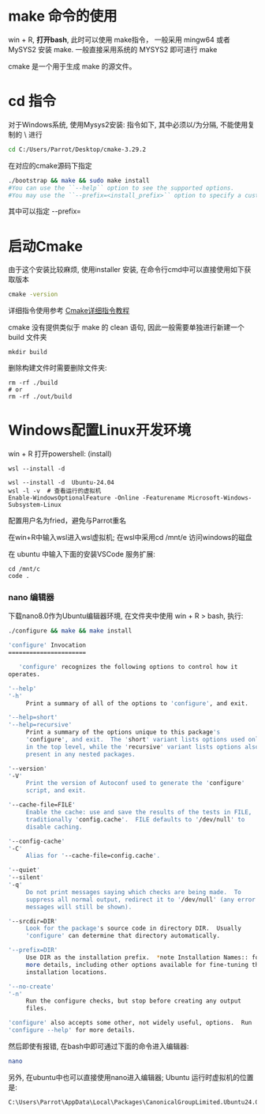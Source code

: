 # make 命令的使用
win + R, **打开bash**, 此时可以使用 make指令， 一般采用 mingw64 或者 MySYS2 安装 make. 一般直接采用系统的 MYSYS2 即可进行 make 

cmake 是一个用于生成 make 的源文件。

# cd 指令
对于Windows系统, 使用Mysys2安装: 
指令如下, 其中必须以/为分隔, 不能使用复制的 \ 进行
```bash
cd C:/Users/Parrot/Desktop/cmake-3.29.2
```

在对应的cmake源码下指定
```Bash
./bootstrap && make && sudo make install
#You can use the ``--help`` option to see the supported options.
#You may use the ``--prefix=<install_prefix>`` option to specify a custom
```
其中可以指定 --prefix=

# 启动Cmake
由于这个安装比较麻烦, 使用installer 安装, 在命令行cmd中可以直接使用如下获取版本
 ```cmd
cmake -version
```

详细指令使用参考 [Cmake详细指令教程](https://blog.csdn.net/weixin_43717839/article/details/128032486 )

cmake 没有提供类似于 make 的 clean 语句, 因此一般需要单独进行新建一个 build 文件夹
```shell
mkdir build
```
删除构建文件时需要删除文件夹: 
```shell 
rm -rf ./build  
# or  
rm -rf ./out/build 
```

# Windows配置Linux开发环境

win + R 打开powershell: (install)
```
wsl --install -d
```

```shell
wsl --install -d  Ubuntu-24.04
wsl -l -v  # 查看运行的虚拟机
Enable-WindowsOptionalFeature -Online -Featurename Microsoft-Windows-Subsystem-Linux               
```
配置用户名为fried，避免与Parrot重名

在win+R中输入wsl进入wsl虚拟机; 在wsl中采用cd /mnt/e 访问windows的磁盘

在 ubuntu 中输入下面的安装VSCode 服务扩展:
```ubuntu
cd /mnt/c
code .
```

### nano 编辑器
下载nano8.0作为Ubuntu编辑器环境, 在文件夹中使用 win + R > bash, 执行: 
```bash
./configure && make && make install
```

```bash
'configure' Invocation
======================

   'configure' recognizes the following options to control how it
operates.

'--help'
'-h'
     Print a summary of all of the options to 'configure', and exit.

'--help=short'
'--help=recursive'
     Print a summary of the options unique to this package's
     'configure', and exit.  The 'short' variant lists options used only
     in the top level, while the 'recursive' variant lists options also
     present in any nested packages.

'--version'
'-V'
     Print the version of Autoconf used to generate the 'configure'
     script, and exit.

'--cache-file=FILE'
     Enable the cache: use and save the results of the tests in FILE,
     traditionally 'config.cache'.  FILE defaults to '/dev/null' to
     disable caching.

'--config-cache'
'-C'
     Alias for '--cache-file=config.cache'.

'--quiet'
'--silent'
'-q'
     Do not print messages saying which checks are being made.  To
     suppress all normal output, redirect it to '/dev/null' (any error
     messages will still be shown).

'--srcdir=DIR'
     Look for the package's source code in directory DIR.  Usually
     'configure' can determine that directory automatically.

'--prefix=DIR'
     Use DIR as the installation prefix.  *note Installation Names:: for
     more details, including other options available for fine-tuning the
     installation locations.

'--no-create'
'-n'
     Run the configure checks, but stop before creating any output
     files.

'configure' also accepts some other, not widely useful, options.  Run
'configure --help' for more details.

```

然后即使有报错, 在bash中即可通过下面的命令进入编辑器:
```bash
nano
```

另外, 在ubuntu中也可以直接使用nano进入编辑器;
Ubuntu 运行时虚拟机的位置是:
```bash
C:\Users\Parrot\AppData\Local\Packages\CanonicalGroupLimited.Ubuntu24.04LTS_79rhkp1fndgsc\LocalState\rootfs
```


